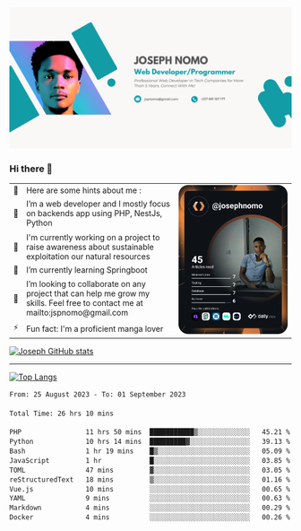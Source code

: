 ![Banner of my profile!](/Joseph_NOMO_NEW.png "Banner")

### Hi there 👋

<!--- | --  | 👋  | Here are some hints about me :                                                                                                 | <td rowspan=6><img src="/devcard.svg" width="400" alt="Joseph NOMO's Dev Card"/></td> |
| --- | --- | ------------------------------------------------------------------------------------------------------------------------------ | ------------------------------------------------------------------------------------- |
| --  | 🔭  | I’m a web developer and I mostly focus on backends app using PHP, NestJs, Python                                               |
| --  | 🦁  | I'm currently working on a project to raise awareness about sustainable exploitation our natural resources                     |
| --  | 🌱  | I’m currently learning Springboot                                                                                              |
| --  | 👯  | I’m looking to collaborate on any project that can help me grow my skills. Feel free to contact me at mailto:jspnomo@gmail.com |
| --  | ⚡  | Fun fact: I'm a proficient manga lover                                                                                         |
--->

<table>
    <tr>
        <td width="1%">👋</td>
        <td width="55%">Here are some hints about me :</td>
        <td rowspan=6 width="44%"><img src="/devcard.svg" width="400" alt="Joseph NOMO's Dev Card"/></td>
    </tr>
    <tr>
        <td>🔭</td>
        <td>I’m a web developer and I mostly focus on backends app using PHP, NestJs, Python</td>
    </tr>
    <tr>
        <td>🦁</td>
        <td>I'm currently working on a project to raise awareness about sustainable exploitation our natural resources</td>
    </tr>
    <tr>
        <td>🌱</td>
        <td>I’m currently learning Springboot</td>
    </tr>
    <tr>
        <td>👯</td>
        <td>I’m looking to collaborate on any project that can help me grow my skills. Feel free to contact me at mailto:jspnomo@gmail.com</td>
    </tr>
    <tr>
        <td>⚡</td>
        <td>Fun fact: I'm a proficient manga lover</td>
    </tr>

</table>

[![Joseph GitHub stats](https://github-readme-stats-seven-sigma-53.vercel.app/api?username=Jspascal)](https://github.com/Jspascal/github-readme-stats)

---

[![Top Langs](https://github-readme-stats-seven-sigma-53.vercel.app/api/top-langs/?username=Jspascal&layout=compact)](https://github.com/Jspascal/github-readme-stats)

<!--START_SECTION:waka-->

```txt
From: 25 August 2023 - To: 01 September 2023

Total Time: 26 hrs 10 mins

PHP                11 hrs 50 mins  ███████████▒░░░░░░░░░░░░░   45.21 %
Python             10 hrs 14 mins  █████████▓░░░░░░░░░░░░░░░   39.13 %
Bash               1 hr 19 mins    █▒░░░░░░░░░░░░░░░░░░░░░░░   05.09 %
JavaScript         1 hr            █░░░░░░░░░░░░░░░░░░░░░░░░   03.85 %
TOML               47 mins         ▓░░░░░░░░░░░░░░░░░░░░░░░░   03.05 %
reStructuredText   18 mins         ▒░░░░░░░░░░░░░░░░░░░░░░░░   01.16 %
Vue.js             10 mins         ░░░░░░░░░░░░░░░░░░░░░░░░░   00.65 %
YAML               9 mins          ░░░░░░░░░░░░░░░░░░░░░░░░░   00.63 %
Markdown           4 mins          ░░░░░░░░░░░░░░░░░░░░░░░░░   00.29 %
Docker             4 mins          ░░░░░░░░░░░░░░░░░░░░░░░░░   00.26 %
```

<!--END_SECTION:waka-->
